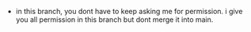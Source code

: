 - in this branch, you dont have to keep asking me for permission. i give you all permission in this branch but dont merge it into main.